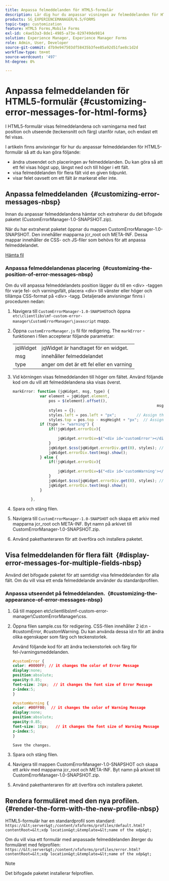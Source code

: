 ```yaml
---
title: Anpassa felmeddelanden för HTML5-formulär
description: Lär dig hur du anpassar visningen av felmeddelanden för HTML5-formulär, inklusive hur du ändrar deras position och utseende.
products: SG_EXPERIENCEMANAGER/6.5/FORMS
topic-tags: customization
feature: HTML5 Forms,Mobile Forms
exl-id: c4ae53a3-8de1-4985-a73e-829749de9814
solution: Experience Manager, Experience Manager Forms
role: Admin, User, Developer
source-git-commit: d7b9e947503df58435b3fee85a92d51fae8c1d2d
workflow-type: tm+mt
source-wordcount: '497'
ht-degree: 0%

---
```


# Anpassa felmeddelanden för HTML5-formulär {#customizing-error-messages-for-html-forms}

I HTML5-formulär visas felmeddelandena och varningarna med fast position och utseende (teckensnitt och färg) utanför rutan, och endast ett fel visas.

I artikeln finns anvisningar för hur du anpassar felmeddelanden för HTML5-formulär så att du kan göra följande:

* ändra utseendet och placeringen av felmeddelanden. Du kan göra så att ett fel visas högst upp, längst ned och till höger i ett fält.
* visa felmeddelanden för flera fält vid en given tidpunkt.
* visar felet oavsett om ett fält är markerat eller inte.

## Anpassa felmeddelanden  {#customizing-error-messages-nbsp}

Innan du anpassar felmeddelandena hämtar och extraherar du det bifogade paketet (CustomErrorManager-1.0-SNAPSHOT.zip).

När du har extraherat paketet öppnar du mappen CustomErrorManager-1.0-SNAPSHOT. Den innehåller mapparna jcr_root och META-INF. Dessa mappar innehåller de CSS- och JS-filer som behövs för att anpassa felmeddelandet.

[Hämta fil](assets/customerrormanager-1.0-snapshot.zip)

### Anpassa felmeddelandenas placering  {#customizing-the-position-of-error-messages-nbsp}

Om du vill anpassa felmeddelandets position lägger du till en &lt;div> -taggen för varje fel- och varningsfält, placera &lt;div> till vänster eller höger och tillämpa CSS-format på &lt;div> -tagg. Detaljerade anvisningar finns i proceduren nedan:

1. Navigera till `CustomErrorManager-1.0-SNAPSHOT`och öppna `etc\clientlibs\mf-custom-error-manager\CustomErrorManager\javascript` mapp.
1. Öppna `customErrorManager.js` fil för redigering. The `markError` -funktionen i filen accepterar följande parametrar:

   |   |  |
   |---|---|
   | jqWidget | jqWidget är handtaget för en widget. |
   | msg | innehåller felmeddelandet |
   | type | anger om det är ett fel eller en varning |

1. Vid körningen visas felmeddelanden till höger om fältet. Använd följande kod om du vill att felmeddelandena ska visas överst.

   ```javascript
   markError: function (jqWidget, msg, type) {
               var element = jqWidget.element,                                //Gives the div containing widget
                   pos = $(element).offset(),                          //Calculates the position of the div in the view port
                                                                   msgHeight = xfalib.view.util.TextMetrics.measureExtent(msg).height + 5;  //Calculating the height of the Error Message
                   styles = {};
                   styles.left = pos.left + "px";         // Assign the desired left position using pos.left. Here it is calculated for exact left of the field
                   styles.top = pos.top - msgHeight + "px";  // Assign the desired top position using pos.top. Here it is calculated for top of the field
               if (type != "warning") {
                   if(!jqWidget.errorDiv){
                                                                                   //Adding the warning div if it is not present already
                       jqWidget.errorDiv=$("<div id='customError'></div>").appendTo('body');
                   }
                   jqWidget.$css(jqWidget.errorDiv.get(0), styles); // Applying the styles to the warning div
                   jqWidget.errorDiv.text(msg).show();                     //Showing the warning message
               } else {
                   if(!jqWidget.errorDiv){
                                                                                   //Adding the error div if it is not present already
                       jqWidget.errorDiv=$("<div id='customWarning'></div>").appendTo('body');
                   }
                   jqWidget.$css(jqWidget.errorDiv.get(0), styles); // Applying the styles to the error div
                   jqWidget.errorDiv.text(msg).show();                     //Showing the warning message
               }
   
           },
   ```

1. Spara och stäng filen.
1. Navigera till `CustomErrorManager-1.0-SNAPSHOT` och skapa ett arkiv med mapparna jcr_root och META-INF. Byt namn på arkivet till CustomErrorManager-1.0-SNAPSHOT.zip.
1. Använd pakethanteraren för att överföra och installera paketet.

## Visa felmeddelanden för flera fält  {#display-error-messages-for-multiple-fields-nbsp}

Använd det bifogade paketet för att samtidigt visa felmeddelanden för alla fält. Om du vill visa ett enda felmeddelande använder du standardprofilen.

### Anpassa utseendet på felmeddelanden.  {#customizing-the-appearance-of-error-messages-nbsp}

1. Gå till mappen etc\clientlibs\mf-custom-error-manager\CustomErrorManager\css.

1. Öppna filen sample.css för redigering. CSS-filen innehåller 2 id:n - #customError, #customWarning. Du kan använda dessa id:n för att ändra olika egenskaper som färg och teckenstorlek.

   Använd följande kod för att ändra teckenstorlek och färg för fel-/varningsmeddelanden.

   ```css
   #customError {
   color: #0000FF; // it changes the color of Error Message
   display:none;
   position:absolute;
   opacity:0.85;
   font-size: 24px;  // it changes the font size of Error Message
   z-index:5;
   }
   
   #customWarning {
   color: #00FF00;  // it changes the color of Warning Message
   display:none;
   position:absolute;
   opacity:0.85;
   font-size: 18px;   // it changes the font size of Warning Message
   z-index:5;
   }
   
   Save the changes.
   ```

1. Spara och stäng filen.
1. Navigera till mappen CustomErrorManager-1.0-SNAPSHOT och skapa ett arkiv med mapparna jcr_root och META-INF. Byt namn på arkivet till CustomErrorManager-1.0-SNAPSHOT.zip.
1. Använd pakethanteraren för att överföra och installera paketet.

## Rendera formuläret med den nya profilen.  {#render-the-form-with-the-new-profile-nbsp}

HTML5-formulär har en standardprofil som standard: `https://&lt;server&gt;/content/xfaforms/profiles/default.html?contentRoot=&lt;xdp location&gt;&template=&lt;name of the xdp&gt;`

Om du vill visa ett formulär med anpassade felmeddelanden återger du formuläret med felprofilen: `https://&lt;server&gt;/content/xfaforms/profiles/error.html?contentRoot=&lt;xdp location&gt;&template=&lt;name of the xdp&gt;`

>[!NOTE]
>
>Det bifogade paketet installerar felprofilen.
